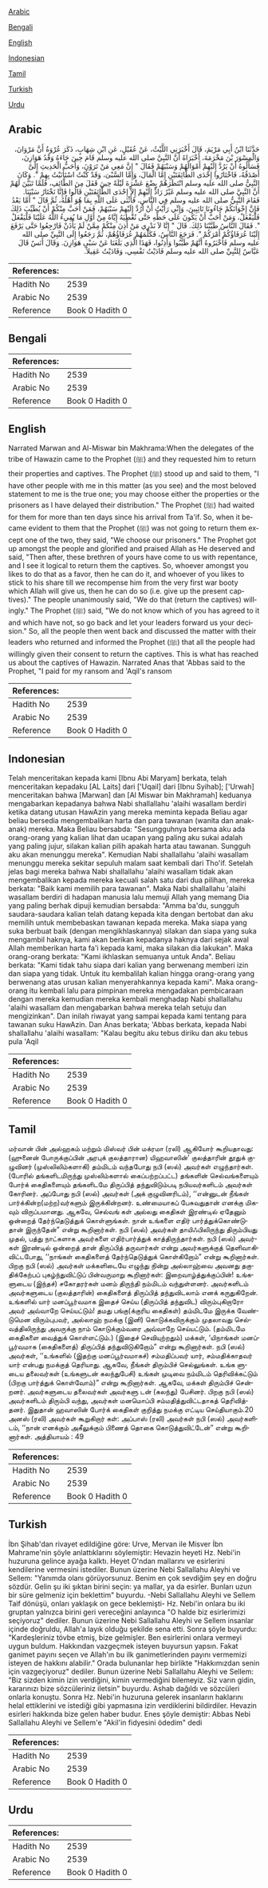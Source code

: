 [Arabic](#arabic)

[Bengali](#bengali)

[English](#english)

[Indonesian](#indonesian)

[Tamil](#tamil)

[Turkish](#turkish)

[Urdu](#urdu)

## Arabic


<div dir="rtl" lang="ar" style={{fontSize:'larger',backgroundColor:'#f8f9fa',padding:20}}>
حَدَّثَنَا ابْنُ أَبِي مَرْيَمَ، قَالَ أَخْبَرَنِي اللَّيْثُ، عَنْ عُقَيْلٍ، عَنِ ابْنِ شِهَابٍ، ذَكَرَ عُرْوَةُ أَنَّ مَرْوَانَ، وَالْمِسْوَرَ بْنَ مَخْرَمَةَ، أَخْبَرَاهُ أَنَّ النَّبِيَّ صلى الله عليه وسلم قَامَ حِينَ جَاءَهُ وَفْدُ هَوَازِنَ، فَسَأَلُوهُ أَنْ يَرُدَّ إِلَيْهِمْ أَمْوَالَهُمْ وَسَبْيَهُمْ فَقَالَ ‏"‏ إِنَّ مَعِي مَنْ تَرَوْنَ، وَأَحَبُّ الْحَدِيثِ إِلَىَّ أَصْدَقُهُ، فَاخْتَارُوا إِحْدَى الطَّائِفَتَيْنِ إِمَّا الْمَالَ، وَإِمَّا السَّبْىَ، وَقَدْ كُنْتُ اسْتَأْنَيْتُ بِهِمْ ‏"‏‏.‏ وَكَانَ النَّبِيُّ صلى الله عليه وسلم انْتَظَرَهُمْ بِضْعَ عَشْرَةَ لَيْلَةً حِينَ قَفَلَ مِنَ الطَّائِفِ، فَلَمَّا تَبَيَّنَ لَهُمْ أَنَّ النَّبِيَّ صلى الله عليه وسلم غَيْرُ رَادٍّ إِلَيْهِمْ إِلاَّ إِحْدَى الطَّائِفَتَيْنِ قَالُوا فَإِنَّا نَخْتَارُ سَبْيَنَا‏.‏ فَقَامَ النَّبِيُّ صلى الله عليه وسلم فِي النَّاسِ، فَأَثْنَى عَلَى اللَّهِ بِمَا هُوَ أَهْلُهُ، ثُمَّ قَالَ ‏"‏ أَمَّا بَعْدُ فَإِنَّ إِخْوَانَكُمْ جَاءُونَا تَائِبِينَ، وَإِنِّي رَأَيْتُ أَنْ أَرُدَّ إِلَيْهِمْ سَبْيَهُمْ، فَمَنْ أَحَبَّ مِنْكُمْ أَنْ يُطَيِّبَ ذَلِكَ فَلْيَفْعَلْ، وَمَنْ أَحَبَّ أَنْ يَكُونَ عَلَى حَظِّهِ حَتَّى نُعْطِيَهُ إِيَّاهُ مِنْ أَوَّلِ مَا يُفِيءُ اللَّهُ عَلَيْنَا فَلْيَفْعَلْ ‏"‏‏.‏ فَقَالَ النَّاسُ طَيَّبْنَا ذَلِكَ‏.‏ قَالَ ‏"‏ إِنَّا لاَ نَدْرِي مَنْ أَذِنَ مِنْكُمْ مِمَّنْ لَمْ يَأْذَنْ فَارْجِعُوا حَتَّى يَرْفَعَ إِلَيْنَا عُرَفَاؤُكُمْ أَمْرَكُمْ ‏"‏‏.‏ فَرَجَعَ النَّاسُ، فَكَلَّمَهُمْ عُرَفَاؤُهُمْ، ثُمَّ رَجَعُوا إِلَى النَّبِيِّ صلى الله عليه وسلم فَأَخْبَرُوهُ أَنَّهُمْ طَيَّبُوا وَأَذِنُوا، فَهَذَا الَّذِي بَلَغَنَا عَنْ سَبْىِ هَوَازِنَ‏.‏ وَقَالَ أَنَسٌ قَالَ عَبَّاسٌ لِلنَّبِيِّ صلى الله عليه وسلم فَادَيْتُ نَفْسِي، وَفَادَيْتُ عَقِيلاً‏.‏
</div>
<div style={{backgroundColor:'#f8f9fa',padding:20, marginBottom: 10}}><table> <thead> <tr> <th>References:</th> <th></th> </tr> </thead> <tbody><tr><td>Hadith No</td><td>2539</td></tr><tr><td>Arabic No</td><td>2539</td></tr><tr><td>Reference</td><td>Book 0 Hadith 0</td></tr></tbody></table></div>

## Bengali


<div dir="ltr" lang="bn" style={{fontSize:'larger',backgroundColor:'#f8f9fa',padding:20}}>

</div>
<div style={{backgroundColor:'#f8f9fa',padding:20, marginBottom: 10}}><table> <thead> <tr> <th>References:</th> <th></th> </tr> </thead> <tbody><tr><td>Hadith No</td><td>2539</td></tr><tr><td>Arabic No</td><td>2539</td></tr><tr><td>Reference</td><td>Book 0 Hadith 0</td></tr></tbody></table></div>

## English


<div dir="ltr" lang="en" style={{fontSize:'larger',backgroundColor:'#f8f9fa',padding:20}}>
Narrated Marwan and Al-Miswar bin Makhrama:When the delegates of the tribe of Hawazin came to the Prophet (ﷺ) and they requested him to return their properties and captives. The Prophet (ﷺ) stood up and said to them, "I have other people with me in this matter (as you see) and the most beloved statement to me is the true one; you may choose either the properties or the prisoners as I have delayed their distribution." The Prophet (ﷺ) had waited for them for more than ten days since his arrival from Ta'if. So, when it became evident to them that the Prophet (ﷺ) was not going to return them except one of the two, they said, "We choose our prisoners." The Prophet got up amongst the people and glorified and praised Allah as He deserved and said, "Then after, these brethren of yours have come to us with repentance, and I see it logical to return them the captives. So, whoever amongst you likes to do that as a favor, then he can do it, and whoever of you likes to stick to his share till we recompense him from the very first war booty which Allah will give us, then he can do so (i.e. give up the present captives)." The people unanimously said, "We do that (return the captives) willingly." The Prophet (ﷺ) said, "We do not know which of you has agreed to it and which have not, so go back and let your leaders forward us your decision." So, all the people then went back and discussed the matter with their leaders who returned and informed the Prophet (ﷺ) that all the people had willingly given their consent to return the captives. This is what has reached us about the captives of Hawazin. Narrated Anas that 'Abbas said to the Prophet, "I paid for my ransom and 'Aqil's ransom
</div>
<div style={{backgroundColor:'#f8f9fa',padding:20, marginBottom: 10}}><table> <thead> <tr> <th>References:</th> <th></th> </tr> </thead> <tbody><tr><td>Hadith No</td><td>2539</td></tr><tr><td>Arabic No</td><td>2539</td></tr><tr><td>Reference</td><td>Book 0 Hadith 0</td></tr></tbody></table></div>

## Indonesian


<div dir="ltr" lang="id" style={{fontSize:'larger',backgroundColor:'#f8f9fa',padding:20}}>
Telah menceritakan kepada kami [Ibnu Abi Maryam] berkata, telah menceritakan kepadaku [AL Laits] dari ['Uqail] dari [Ibnu Syihab]; ['Urwah] menceritakan bahwa [Marwan] dan [Al Miswar bin Makhramah] keduanya mengabarkan kepadanya bahwa Nabi shallallahu 'alaihi wasallam berdiri ketika datang utusan HawAzin yang mereka meminta kepada Beliau agar beliau bersedia mengembalikan harta dan para tawanan (wanita dan anak-anak) mereka. Maka Beliau bersabda: "Sesungguhnya bersama aku ada orang-orang yang kalian lihat dan ucapan yang paling aku sukai adalah yang paling jujur, silakan kalian pilih apakah harta atau tawanan. Sungguh aku akan menunggu mereka". Kemudian Nabi shallallahu 'alaihi wasallam menunggu mereka sekitar sepuluh malam saat kembali dari Tho'if. Setelah jelas bagi mereka bahwa Nabi shallallahu 'alaihi wasallam tidak akan mengembalikan kepada mereka kecuali salah satu dari dua pilihan, mereka berkata: "Baik kami memilih para tawanan". Maka Nabi shallallahu 'alaihi wasallam berdiri di hadapan manusia lalu memuji Allah yang memang Dia yang paling berhak dipuji kemudian bersabda: "Amma ba'du, sungguh saudara-saudara kalian telah datang kepada kita dengan bertobat dan aku memilih untuk membebaskan tawanan kepada mereka. Maka siapa yang suka berbuat baik (dengan mengikhlaskannya) silakan dan siapa yang suka mengambil haknya, kami akan berikan kepadanya haknya dari sejak awal Allah memberikan harta fa'i kepada kami, maka silakan dia lakukan". Maka orang-orang berkata: "Kami ikhlaskan semuanya untuk Anda". Beliau berkata: "Kami tidak tahu siapa dari kalian yang berwenang memberi izin dan siapa yang tidak. Untuk itu kembalilah kalian hingga orang-orang yang berwenang atas urusan kalian menyerahkannya kepada kami". Maka orang-orang itu kembali lalu para pimpinan mereka mengadakan pembicaraan dengan mereka kemudian mereka kembali menghadap Nabi shallallahu 'alaihi wasallam dan mengabarkan bahwa mereka telah setuju dan mengizinkan". Dan inilah riwayat yang sampai kepada kami tentang para tawanan suku HawAzin. Dan Anas berkata; 'Abbas berkata, kepada Nabi shallallahu 'alaihi wasallam: "Kalau begitu aku tebus diriku dan aku tebus pula 'Aqil
</div>
<div style={{backgroundColor:'#f8f9fa',padding:20, marginBottom: 10}}><table> <thead> <tr> <th>References:</th> <th></th> </tr> </thead> <tbody><tr><td>Hadith No</td><td>2539</td></tr><tr><td>Arabic No</td><td>2539</td></tr><tr><td>Reference</td><td>Book 0 Hadith 0</td></tr></tbody></table></div>

## Tamil


<div dir="ltr" lang="ta" style={{fontSize:'larger',backgroundColor:'#f8f9fa',padding:20}}>
மர்வான் பின் அல்ஹகம் மற்றும் மிஸ்வர் பின் மக்ரமா (ரலி) ஆகியோர் கூறியதாவது: (ஹுனைன் போருக்குப்பின் அரபுக் குலத்தாரான) யிஹவாஸின்’ குலத்தாரின் தூதுக் குழுவினர் (முஸ்லிலிம்களாகி) தம்மிடம் வந்தபோது நபி (ஸல்) அவர்கள் எழுந்தார்கள். (போரில் தங்களிடமிருந்து முஸ்லிம்களால் கைப்பற்றப்பட்ட) தங்களின் செல்வங்களையும் போர்க் கைதிகளையும் தங்களிடமே திருப்பித் தந்துவிடும்படி நபியவர்களிடம் அவர்கள் கோரினர். அப்போது நபி (ஸல்) அவர்கள் (அக் குழுவினரிடம்), ‘‘என்னுடன் நீங்கள் பார்க்கின்ற(மற்ற)வர்களும் இருக்கின்றனர். உண்மையாகப் பேசுவதுதான் எனக்கு மிகவும் விருப்பமானது. ஆகவே, செல்வங் கள் அல்லது கைதிகள் இரண்டில் ஏதேனும் ஒன்றைத் தேர்ந்தெடுத்துக் கொள்ளுங்கள். நான் உங்களை எதிர் பார்த்துக்கொண்டுதான் இருந்தேன்” என்று கூறினார்கள். நபி (ஸல்) அவர்கள் தாயிஃபிலிருந்து திரும்பியது முதல், பத்து நாட்களாக அவர்களை எதிர்பார்த்துக் காத்திருந்தார்கள். நபி (ஸல்) அவர்கள் இரண்டில் ஒன்றைத் தான் திருப்பித் தருவார்கள் என்று அவர்களுக்குத் தெளிவாகிவிட்டபோது, ‘‘நாங்கள் கைதிகளைத் தேர்ந்தெடுத்துக் கொள்கிறோம்” என்று கூறினார்கள். பிறகு நபி (ஸல்) அவர்கள் மக்களிடையே எழுந்து நின்று அல்லாஹ்வை அவனது தகுதிக்கேற்பப் புகழ்ந்துவிட்டுப் பின்வருமாறு கூறினார்கள்: இறைவாழ்த்துக்குப்பின்! உங்களுடைய (இந்தச்) சகோதரர்கள் மனம் திருந்தி நம்மிடம் வந்துள்ளனர். அவர்களிடம் அவர்களுடைய (குலத்தாரின்) கைதிகளைத் திருப்பித் தந்துவிடலாம் எனக் கருதுகிறேன். உங்களில் யார் மனப்பூர்வமாக இதைச் செய்ய (திருப்பித் தந்துவிட) விரும்புகிறாரோ அவர் அவ்வாறே செய்யட்டும்! தமது பங்கு(க்குரிய கைதிகள்) தம்மிடமே இருக்க வேண்டுமென விரும்புபவர், அல்லாஹ் நமக்கு (இனி) கொடுக்கவிருக்கும் முதலாவது செல்வத்திலிருந்து அவருக்கு நாம் கொடுக்கும்வரை அவ்வாறே செய்யட்டும். (தம்மிடமே கைதிகளை வைத்துக் கொள்ளட்டும்.) (இதைச் செவியுற்றதும்) மக்கள், ‘யிநாங்கள் மனப்பூர்வமாக (கைதிகளைத்) திருப்பித் தந்துவிடுகிறோம்” என்று கூறினார்கள். நபி (ஸல்) அவர்கள், ‘‘உங்களில் (இதற்கு மனப்பூர்வமாகச்) சம்மதிப்பவர் யார், சம்மதிக்காதவர் யார் என்பது நமக்குத் தெரியாது. ஆகவே, நீங்கள் திரும்பிச் செல்லுங்கள். உங்க ளுடைய தலைவர்கள் (உங்களுடன் கலந்துபேசி) உங்கள் முடிவை நம்மிடம் தெரிவிக்கட்டும் (பிறகு பார்த்துக் கொள்வோம்)” என்று கூறினார்கள். ஆகவே, மக்கள் திரும்பிச் சென்றனர். அவர்களுடைய தலைவர்கள் அவர்களு டன் (கலந்து) பேசினர். பிறகு நபி (ஸல்) அவர்களிடம் திரும்பி வந்து, அவர்கள் மனமொப்பி சம்மதித்துவிட்டதாகத் தெரிவித்தனர். இதுதான் ஹவாஸின் போர்க் கைதிகள் குறித்து நமக்கு எட்டிய செய்தியாகும்.20 அனஸ் (ரலி) அவர்கள் கூறுகிறார் கள்: அப்பாஸ் (ரலி) அவர்கள் நபி (ஸல்) அவர்களிடம், ‘‘நான் எனக்கும் அகீலுக்கும் பிணைத் தொகை கொடுத்துவிட்டேன்” என்று கூறினார்கள். அத்தியாயம் : 49
</div>
<div style={{backgroundColor:'#f8f9fa',padding:20, marginBottom: 10}}><table> <thead> <tr> <th>References:</th> <th></th> </tr> </thead> <tbody><tr><td>Hadith No</td><td>2539</td></tr><tr><td>Arabic No</td><td>2539</td></tr><tr><td>Reference</td><td>Book 0 Hadith 0</td></tr></tbody></table></div>

## Turkish


<div dir="ltr" lang="tr" style={{fontSize:'larger',backgroundColor:'#f8f9fa',padding:20}}>
İbn Şihab'dan rivayet edildiğine göre: Urve, Mervan ile Misver İbn Mahrame'nin şöyle anlattıklarını söylemiştir: Hevazin heyeti Hz. Nebi'in huzuruna gelince ayağa kalktı. Heyet O'ndan mallarını ve esirlerini kendilerine vermesini istediler. Bunun üzerine Nebi Sallallahu Aleyhi ve Sellem: "Yanımda olanı görüyorsunuz. Benim en çok sevdiğim şey en doğru sözdür. Gelin şu iki şıktan birini seçin: ya mallar, ya da esirler. Bunları uzun bir süre gelmeniz için beklettim" buyurdu. -Nebi Sallallahu Aleyhi ve Sellem Taif dönüşü, onları yaklaşık on gece beklemişti- Hz. Nebi'in onlara bu iki gruptan yalnızca birini geri vereceğini anlayınca "O halde biz esirlerimizi seçiyoruz" dediler. Bunun üzerine Nebi Sallallahu Aleyhi ve Sellem insanlar içinde doğruldu, Allah'a layık olduğu şekilde sena etti. Sonra şöyle buyurdu: "Kardeşleriniz tövbe etmiş, bize gelmişler. Ben esirlerini onlara vermeyi uygun buldum. Hakkından vazgeçmek isteyen buyursun yapsın. Fakat ganimet payını seçen ve Allah'ın bu ilk ganimetlerinden payını vermemizi isteyen de hakkını alabilir." Orada bulunanlar hep birlikte "Hakkımızdan senin için vazgeçiyoruz" dediler. Bunun üzerine Nebi Sallallahu Aleyhi ve Sellem: "Biz sizden kimin izin verdiğini, kimin vermediğini bilemeyiz. Siz varın gidin, kararınızı bize sözcüleriniz iletsin" buyurdu. Ashab dağıldı ve sözcüleri onlarla konuştu. Sonra Hz. Nebi'in huzuruna gelerek insanların haklarını helal ettiklerini ve istediği gibi yapmasına izin verdiklerini bildirdiler. Hevazin esirleri hakkında bize gelen haber budur. Enes şöyle demiştir: Abbas Nebi Sallallahu Aleyhi ve Sellem'e "Akil'in fidyesini ödedim" dedi
</div>
<div style={{backgroundColor:'#f8f9fa',padding:20, marginBottom: 10}}><table> <thead> <tr> <th>References:</th> <th></th> </tr> </thead> <tbody><tr><td>Hadith No</td><td>2539</td></tr><tr><td>Arabic No</td><td>2539</td></tr><tr><td>Reference</td><td>Book 0 Hadith 0</td></tr></tbody></table></div>

## Urdu


<div dir="rtl" lang="ur" style={{fontSize:'larger',backgroundColor:'#f8f9fa',padding:20}}>

</div>
<div style={{backgroundColor:'#f8f9fa',padding:20, marginBottom: 10}}><table> <thead> <tr> <th>References:</th> <th></th> </tr> </thead> <tbody><tr><td>Hadith No</td><td>2539</td></tr><tr><td>Arabic No</td><td>2539</td></tr><tr><td>Reference</td><td>Book 0 Hadith 0</td></tr></tbody></table></div>